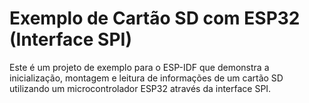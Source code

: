 # Exemplo de Cartão SD com ESP32 (Interface SPI)

Este é um projeto de exemplo para o ESP-IDF que demonstra a inicialização, montagem e leitura de informações de um cartão SD utilizando um microcontrolador ESP32 através da interface SPI.